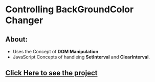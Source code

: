 # Controlling BackGroundColor Changer

## About:

- Uses the Concept of **DOM Manipulation**
- JavaScript Concepts of handleing **SetInterval** and **ClearInterval**.

## [Click Here to see the project](https://gouravkundu7370.github.io/JavaScript-Projects/UnlimitedRandomColors)
